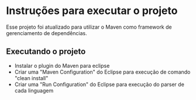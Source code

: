 # Instruções para executar o projeto

Esse projeto foi atualizado para utilizar o Maven como framework de gerenciamento de dependências. 

## Executando o projeto
* Instalar o plugin do Maven para eclipse
* Criar uma "Maven Configuration" do Eclipse para execução de comando "clean install"
* Criar uma "Run Configuration" do Eclipse para execução do parser de cada linguagem
